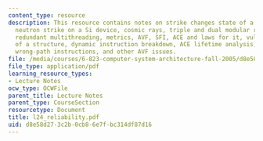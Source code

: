 ```yaml
---
content_type: resource
description: This resource contains notes on strike changes state of a single bit,
  neutron strike on a Si device, cosmic rays, triple and dual modular redundancy,
  redundant multithreading, metrics, AVF, SFI, ACE and laws for it, vulnerability
  of a structure, dynamic instruction breakdown, ACE lifetime analysis, coping with
  wrong-path instructions, and other AVF issues.
file: /media/courses/6-823-computer-system-architecture-fall-2005/d8e58d273c2b0cb86e7fbc314df87d16_l24_reliability.pdf
file_type: application/pdf
learning_resource_types:
- Lecture Notes
ocw_type: OCWFile
parent_title: Lecture Notes
parent_type: CourseSection
resourcetype: Document
title: l24_reliability.pdf
uid: d8e58d27-3c2b-0cb8-6e7f-bc314df87d16
---
```

